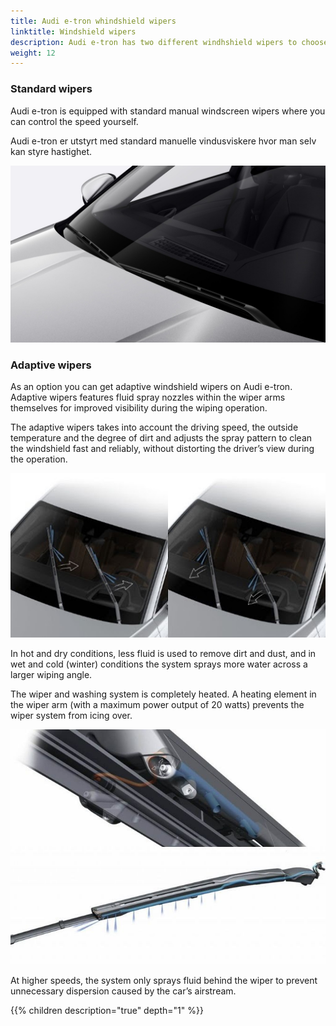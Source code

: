 ```yaml
---
title: Audi e-tron whindshield wipers
linktitle: Windshield wipers
description: Audi e-tron has two different windhshield wipers to choose from
weight: 12
---
```


### Standard wipers

Audi e-tron is equipped with standard manual windscreen wipers where you can control the speed yourself.

Audi e-tron er utstyrt med standard manuelle vindusviskere hvor man selv kan styre hastighet.


![Audi adaptive wipers](wipers_1.jpg "Audi e-tron adaptive wipers")

### Adaptive wipers

As an option you can get adaptive windshield wipers on Audi e-tron. Adaptive wipers features fluid spray nozzles within the wiper arms themselves for improved visibility during the wiping operation.

The adaptive wipers takes into account the driving speed, the outside temperature and the degree of dirt and adjusts the spray pattern to clean the windshield fast and reliably, without distorting the driver’s view during the operation.

![Adaptive wipers](adaptive1.jpg "Adjustment of spray pattern")

In hot and dry conditions, less fluid is used to remove dirt and dust, and in wet and cold (winter) conditions the system sprays more water across a larger wiping angle.

The wiper and washing system is completely heated. A heating element in the wiper arm (with a maximum power output of 20 watts) prevents the wiper system from icing over.

![Adaptive wipers](adaptive2.jpg "Heated arm and nozzle")

At higher speeds, the system only sprays fluid behind the wiper to prevent unnecessary dispersion caused by the car’s airstream.

{{% children description="true" depth="1" %}}

